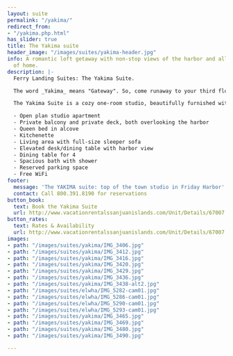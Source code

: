 ```yaml
---
layout: suite
permalink: "/yakima/"
redirect_from:
- "/yakima.php.html"
has_slider: true
title: The Yakima suite
header_image: "/images/suites/yakima-header.jpg"
info: A romantic loft getaway with non-stop views of the harbor and all the comforts
  of home.
description: |-
  Ferry Landing Suites: The Yakima Suite.

  The word _Yakima_ means "Gateway". So, come runaway to your third floor loft in the heart of Friday Harbor.

  The Yakima Suite is a cozy one-room studio, beautifully furnished with a:

  - Open plan studio apartment
  - Private balcony and private deck, both overlooking the harbor
  - Queen bed in alcove
  - Kitchenette
  - Living area with full-size sleeper sofa
  - Elevated desk/dining table with harbor view
  - Dining table for 4
  - Spacious bath with shower
  - Reserved parking space
  - Free WiFi
footer:
  message: 'The YAKIMA suite: top of the town studio in Friday Harbor'
  contact: Call 800.391.8190 for reservations
button_book:
  text: Book the Yakima Suite
  url: http://www.vacationrentalssanjuanislands.com/Unit/Details/67007
button_rates:
  text: Rates & Availability
  url: http://www.vacationrentalssanjuanislands.com/Unit/Details/67007
images:
- path: "/images/suites/yakima/IMG_3406.jpg"
- path: "/images/suites/yakima/IMG_3412.jpg"
- path: "/images/suites/yakima/IMG_3416.jpg"
- path: "/images/suites/yakima/IMG_3420.jpg"
- path: "/images/suites/yakima/IMG_3429.jpg"
- path: "/images/suites/yakima/IMG_3436.jpg"
- path: "/images/suites/yakima/IMG_3438-alt2.jpg"
- path: "/images/suites/elwha/IMG_5282-cam01.jpg"
- path: "/images/suites/elwha/IMG_5286-cam01.jpg"
- path: "/images/suites/elwha/IMG_5290-cam01.jpg"
- path: "/images/suites/elwha/IMG_5293-cam01.jpg"
- path: "/images/suites/yakima/IMG_3465.jpg"
- path: "/images/suites/yakima/IMG_3469.jpg"
- path: "/images/suites/yakima/IMG_3480.jpg"
- path: "/images/suites/yakima/IMG_3490.jpg"

---
```

